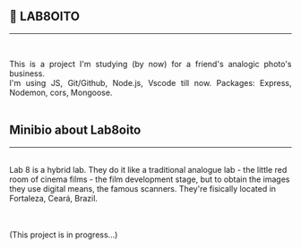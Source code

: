 ## 📸 LAB8OITO
----------------------
<br>
<p align="justify">This is a project I'm studying (by now) for a friend's analogic photo's business. 
<br>
I'm using JS, Git/Github, Node.js, Vscode till now. Packages: Express, Nodemon, cors, Mongoose.
<br><br>

## Minibio about Lab8oito
------------------------
<br>
Lab 8 is a hybrid lab. They do it like a traditional analogue lab - the little red room of cinema films - the film development stage, but to obtain the images they use digital means, the famous scanners. They're fisically located in Fortaleza, Ceará, Brazil.
<br><br><br>

(This project is in progress...)